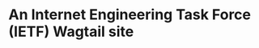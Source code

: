 An Internet Engineering Task Force (IETF) Wagtail site
=======================================================


